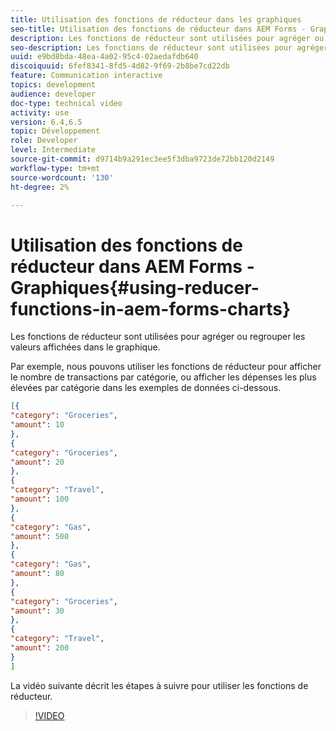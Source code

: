 ```yaml
---
title: Utilisation des fonctions de réducteur dans les graphiques
seo-title: Utilisation des fonctions de réducteur dans AEM Forms - Graphiques
description: Les fonctions de réducteur sont utilisées pour agréger ou regrouper les valeurs affichées dans le graphique. La vidéo suivante décrit les étapes à suivre pour utiliser les fonctions de réducteur.
seo-description: Les fonctions de réducteur sont utilisées pour agréger ou regrouper les valeurs affichées dans le graphique. La vidéo suivante décrit les étapes à suivre pour utiliser les fonctions de réducteur.
uuid: e9bd8bda-48ea-4a02-95c4-02aedafdb640
discoiquuid: 6fef8341-8fd5-4d82-9f69-2b8be7cd22db
feature: Communication interactive
topics: development
audience: developer
doc-type: technical video
activity: use
version: 6.4,6.5
topic: Développement
role: Developer
level: Intermediate
source-git-commit: d9714b9a291ec3ee5f3dba9723de72bb120d2149
workflow-type: tm+mt
source-wordcount: '130'
ht-degree: 2%

---
```



# Utilisation des fonctions de réducteur dans AEM Forms - Graphiques{#using-reducer-functions-in-aem-forms-charts}

Les fonctions de réducteur sont utilisées pour agréger ou regrouper les valeurs affichées dans le graphique.


Par exemple, nous pouvons utiliser les fonctions de réducteur pour afficher le nombre de transactions par catégorie, ou afficher les dépenses les plus élevées par catégorie dans les exemples de données ci-dessous.

```json
[{
"category": "Groceries",
"amount": 10
},
{
"category": "Groceries",
"amount": 20
},
{
"category": "Travel",
"amount": 100
},
{
"category": "Gas",
"amount": 500
},
{
"category": "Gas",
"amount": 80
},
{
"category": "Groceries",
"amount": 30
},
{
"category": "Travel",
"amount": 200
}
]
```

La vidéo suivante décrit les étapes à suivre pour utiliser les fonctions de réducteur.

>[!VIDEO](https://video.tv.adobe.com/v/21368/?quality=9&learn=on)

